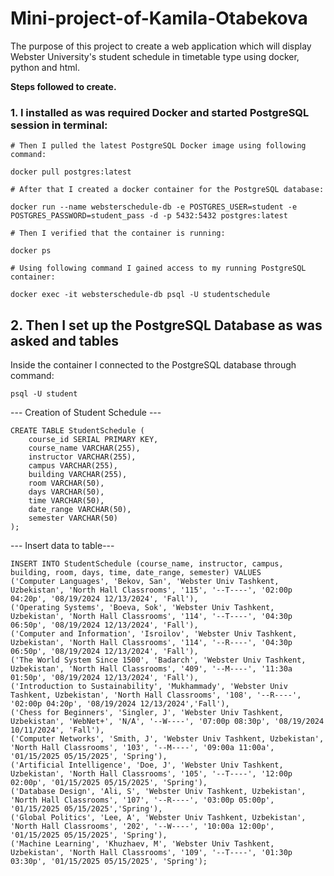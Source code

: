 
# Mini-project-of-Kamila-Otabekova

The purpose of this project to create a web application which will display Webster University's student schedule in timetable type using docker, python and html.

**Steps followed to create.**

### 1. I installed as was required Docker and started PostgreSQL session in terminal:

```
# Then I pulled the latest PostgreSQL Docker image using following command:

docker pull postgres:latest

# After that I created a docker container for the PostgreSQL database:

docker run --name websterschedule-db -e POSTGRES_USER=student -e POSTGRES_PASSWORD=student_pass -d -p 5432:5432 postgres:latest

# Then I verified that the container is running:

docker ps

# Using following command I gained access to my running PostgreSQL container:

docker exec -it websterschedule-db psql -U studentschedule

```
## 2. Then I set up the PostgreSQL Database as was asked and tables

Inside the container I connected to the PostgreSQL database through command:
```
psql -U student
```
--- Creation of Student Schedule ---
```
CREATE TABLE StudentSchedule (
    course_id SERIAL PRIMARY KEY,
    course_name VARCHAR(255),
    instructor VARCHAR(255),
    campus VARCHAR(255),
    building VARCHAR(255),
    room VARCHAR(50),
    days VARCHAR(50),
    time VARCHAR(50),
    date_range VARCHAR(50),
    semester VARCHAR(50)
);
```
--- Insert data to table---
```
INSERT INTO StudentSchedule (course_name, instructor, campus, building, room, days, time, date_range, semester) VALUES
('Computer Languages', 'Bekov, San', 'Webster Univ Tashkent, Uzbekistan', 'North Hall Classrooms', '115', '--T----', '02:00p 04:20p', '08/19/2024 12/13/2024', 'Fall'),
('Operating Systems', 'Boeva, Sok', 'Webster Univ Tashkent, Uzbekistan', 'North Hall Classrooms', '114', '--T----', '04:30p 06:50p', '08/19/2024 12/13/2024', 'Fall'),
('Computer and Information', 'Isroilov', 'Webster Univ Tashkent, Uzbekistan', 'North Hall Classrooms', '114', '--R----', '04:30p 06:50p', '08/19/2024 12/13/2024', 'Fall'),
('The World System Since 1500', 'Badarch', 'Webster Univ Tashkent, Uzbekistan', 'North Hall Classrooms', '409', '--M----', '11:30a 01:50p', '08/19/2024 12/13/2024', 'Fall'),
('Introduction to Sustainability', 'Mukhammady', 'Webster Univ Tashkent, Uzbekistan', 'North Hall Classrooms', '108', '--R----', '02:00p 04:20p', '08/19/2024 12/13/2024','Fall'),
('Chess for Beginners', 'Singler, J', 'Webster Univ Tashkent, Uzbekistan', 'WebNet+', 'N/A', '--W----', '07:00p 08:30p', '08/19/2024 10/11/2024', 'Fall'),
('Computer Networks', 'Smith, J', 'Webster Univ Tashkent, Uzbekistan', 'North Hall Classrooms', '103', '--M----', '09:00a 11:00a', '01/15/2025 05/15/2025', 'Spring'),
('Artificial Intelligence', 'Doe, J', 'Webster Univ Tashkent, Uzbekistan', 'North Hall Classrooms', '105', '--T----', '12:00p 02:00p', '01/15/2025 05/15/2025', 'Spring'),
('Database Design', 'Ali, S', 'Webster Univ Tashkent, Uzbekistan', 'North Hall Classrooms', '107', '--R----', '03:00p 05:00p', '01/15/2025 05/15/2025','Spring'),
('Global Politics', 'Lee, A', 'Webster Univ Tashkent, Uzbekistan', 'North Hall Classrooms', '202', '--W----', '10:00a 12:00p', '01/15/2025 05/15/2025', 'Spring'),
('Machine Learning', 'Khuzhaev, M', 'Webster Univ Tashkent, Uzbekistan', 'North Hall Classrooms', '109', '--T----', '01:30p 03:30p', '01/15/2025 05/15/2025', 'Spring');

```
